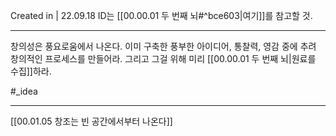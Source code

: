 Created in | 22.09.18
ID는 [[00.00.01 두 번째 뇌#^bce603|여기]]를 참고할 것.

---
창의성은 풍요로움에서 나온다.
이미 구축한 풍부한 아이디어, 통찰력, 영감 중에 추려 창의적인 프로세스를 만들어라.
그리고 그걸 위해 미리 [[00.00.01 두 번째 뇌|원료를 수집]]하라.


#_idea 

---
[[00.01.05 창조는 빈 공간에서부터 나온다]]
